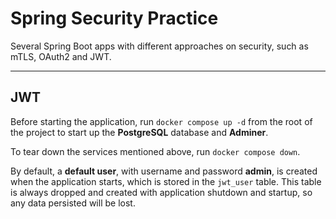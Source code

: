 # Spring Security Practice
Several Spring Boot apps with different approaches on security, such as mTLS, OAuth2 and JWT.

---

## JWT

Before starting the application, run `docker compose up -d` from the root of the project to start up the **PostgreSQL** database and **Adminer**.

To tear down the services mentioned above, run `docker compose down`.

By default, a **default user**, with username and password **admin**, is created when the application starts, which is stored in the `jwt_user` table. This table is always dropped and created with application shutdown and startup, so any data persisted will be lost.